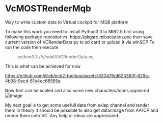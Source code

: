 # VcMOSTRenderMqb
Way to write custom data to Virtual cockpit for MQB platform

To make this work you need to install Python3.3 to MIB2.5 first using following package repositories: https://pkgsrc.mibsolution.one then save current version of VCRenderData.py to sd card or upload it via winSCP
To run the code then execute 

> python3.3 /fs/sda0/VCRenderData.py

This is what can be achieved for now

https://github.com/jilleb/mib2-toolbox/assets/320479/d625360f-629a-4b98-9ecd-61b4ec68585a

Now font can be scaled and also some new characters/icons appeared
![image](https://github.com/OneB1t/VcMOSTRenderMqb/assets/320479/c8441ad3-1517-4c5d-b528-64e39deaae60)

My next goal is to get some usefull data from exlap channel and render them in theory it should be possible to also get data/image from AA/CP and render them onto VC. Any help or ideas are appreciated.
